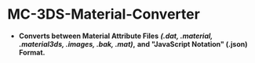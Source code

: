 # MC-3DS-Material-Converter
- **Converts between Material Attribute Files** ***(.dat, .material, .material3ds, .images, .bak, .mat)*,** **and "JavaScript Notation" (.json) Format.**
